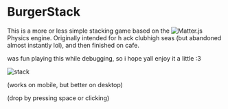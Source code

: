 # BurgerStack

This is a more or less simple stacking game based on the ![Matter.js]() Physics engine.
Originally intended for h ack clubhigh seas (but abandoned almost instantly lol), and then finished on cafe.

was fun playing this while debugging, so i hope yall enjoy it a little :3

![stack](https://github.com/user-attachments/assets/26403940-f8c6-477a-aa5d-88a3f8c48ff2)

(works on mobile, but better on desktop)

(drop by pressing space or clicking)

